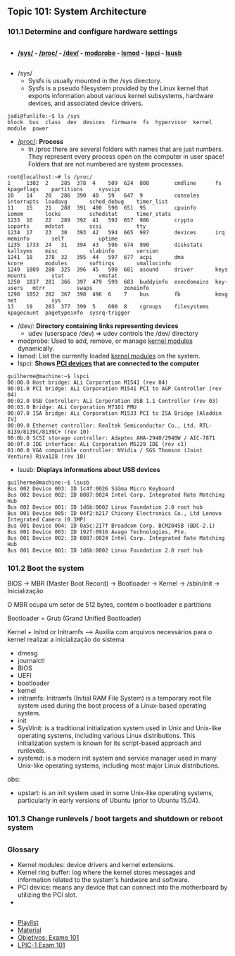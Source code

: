 ## Topic 101: System Architecture
### 101.1 Determine and configure hardware settings

##
- **[/sys/](https://github.com/guilhermemoraes1/commands//main/lpic.md#sys) - [/proc/](https://github.com/guilhermemoraes1/commands/main/lpic.md#proc) - [/dev/](https://github.com/guilhermemoraes1/commands/main/lpic.md#dev) - [modprobe](https://github.com/guilhermemoraes1/commands/main/lpic.md#modprobe) - [lsmod](https://github.com/guilhermemoraes1/commands/main/lpic.md#lsmod) - [lspci](https://github.com/guilhermemoraes1/commands/main/lpic.md#lspci) - [lsusb](https://github.com/guilhermemoraes1/commands/main/lpic.md#lsusb)**
##

- <a name="sys"></a>/sys/
  - Sysfs is usually mounted in the /sys directory.
  - Sysfs is a pseudo filesystem provided by the Linux kernel that exports information about various kernel subsystems, hardware devices, and associated device drivers.
``` console
jadi@funlife:~$ ls /sys
block  bus  class  dev  devices  firmware  fs  hypervisor  kernel  module  power
```
- <a name="proc"></a>[/proc/](https://github.com/guilhermemoraes1/commands/blob/main/fhs.md#proc): **Process**
  - In /proc there are several folders with names that are just numbers. They represent every process open on the computer in user space! Folders that are not numbered are system processes.
``` console
root@localhost:~# ls /proc/
1     1302  2    285  378  4    509  624  808        cmdline      fs          kpageflags    partitions     sysvipc
10    14    20   286  390  40   59   647  9          consoles     interrupts  loadavg       sched_debug    timer_list
11    15    21   288  391  400  590  651  95         cpuinfo      iomem       locks         schedstat      timer_stats
1233  16    22   289  392  41   592  657  986        crypto       ioports     mdstat        scsi           tty
1234  17    23   30   393  42   594  665  987        devices      irq         meminfo       self           uptime
1235  1733  24   31   394  43   596  674  990        diskstats    kallsyms    misc          slabinfo       version
1241  18    278  32   395  44   597  677  acpi       dma          kcore       modules       softirqs       vmallocinfo
1249  1809  280  325  396  45   598  681  asound     driver       keys        mounts        stat           vmstat
1250  1837  281  366  397  479  599  683  buddyinfo  execdomains  key-users   mtrr          swaps          zoneinfo
1298  1852  282  367  398  496  6    7    bus        fb           kmsg        net           sys
13    19    283  377  399  5    600  8    cgroups    filesystems  kpagecount  pagetypeinfo  sysrq-trigger
```
- <a name="dev"></a>/dev/: **Directory containing links representing devices**
  - udev (userspace /dev) => udev controls the /dev/ directory
- <a name="modprobe"></a>modprobe: Used to add, remove, or manage [kernel modules](https://github.com/guilhermemoraes1/commands/blob/main/lpic.md#kernel-modules) dynamically.
- <a name="lsmod"></a>lsmod: List the currently loaded [kernel modules](https://github.com/guilhermemoraes1/commands/blob/main/lpic.md#kernel-modules) on the system.
- <a name="lspci"></a>lspci: **Shows [PCI devices](#pci) that are connected to the computer**
``` console
guilherme@machine:~$ lspci
00:00.0 Host bridge: ALi Corporation M1541 (rev 04)
00:01.0 PCI bridge: ALi Corporation M1541 PCI to AGP Controller (rev 04)
00:02.0 USB Controller: ALi Corporation USB 1.1 Controller (rev 03)
00:03.0 Bridge: ALi Corporation M7101 PMU
00:07.0 ISA bridge: ALi Corporation M1533 PCI to ISA Bridge [Aladdin IV] 
00:09.0 Ethernet controller: Realtek Semiconductor Co., Ltd. RTL-8139/8139C/8139C+ (rev 10)
00:0b.0 SCSI storage controller: Adaptec AHA-2940/2940W / AIC-7871
00:0f.0 IDE interface: ALi Corporation M5229 IDE (rev c1)
01:00.0 VGA compatible controller: NVidia / SGS Thomson (Joint Venture) Riva128 (rev 10)
```
- <a name="lsusb"></a>lsusb: **Displays informations about USB devices**
``` console
guilherme@machine:~$ lsusb
Bus 002 Device 003: ID 1c4f:0026 SiGma Micro Keyboard
Bus 002 Device 002: ID 8087:0024 Intel Corp. Integrated Rate Matching Hub
Bus 002 Device 001: ID 1d6b:0002 Linux Foundation 2.0 root hub
Bus 001 Device 005: ID 04f2:b217 Chicony Electronics Co., Ltd Lenovo Integrated Camera (0.3MP)
Bus 001 Device 004: ID 0a5c:217f Broadcom Corp. BCM2045B (BDC-2.1)
Bus 001 Device 003: ID 192f:0916 Avago Technologies, Pte.
Bus 001 Device 002: ID 8087:0024 Intel Corp. Integrated Rate Matching Hub
Bus 001 Device 001: ID 1d6b:0002 Linux Foundation 2.0 root hub
```

### 101.2 Boot the system

BIOS -> MBR (Master Boot Record) -> Bootloader -> Kernel -> /sbin/init -> Inicialização 

O MBR ocupa um setor de 512 bytes, contém o bootloader e partitions

Bootloader = Grub (Grand Unified Bootloader)

Kernel + Initrd or Initramfs --> Auxilia com arquivos necessários para o kernel realizar a inicialização do sistema

- dmesg
- journalctl
- BIOS
- UEFI
- bootloader
- kernel
- initramfs: Initramfs (Initial RAM File System) is a temporary root file system used during the boot process of a Linux-based operating system.
- init
- SysVinit: is a traditional initialization system used in Unix and Unix-like operating systems, including various Linux distributions. This initialization system is known for its script-based approach and runlevels.
- systemd: is a modern init system and service manager used in many Unix-like operating systems, including most major Linux distributions.

obs: 
- upstart: is an init system used in some Unix-like operating systems, particularly in early versions of Ubuntu (prior to Ubuntu 15.04).


### 101.3 Change runlevels / boot targets and shutdown or reboot system

##

### Glossary

- <a name="kernel-modules"></a> Kernel modules: device drivers and kernel extensions.
- <a name="kernel-ring-buffer"></a> Kernel ring buffer: log where the kernel stores messages and information related to the system's hardware and software.
- <a name="pci"></a> PCI device: means any device that can connect into the motherboard by utilizing the PCI slot.
- 

##

- [Playlist](https://www.youtube.com/playlist?list=PLFOYXCPEqdNUU55Xvgst8wGTWnz_sd-cj)
- [Material](https://github.com/guilhermemoraes1/all-courses/blob/main/huawei/cloud-computing/course.md)
- [Objetivos: Exame 101](https://wiki.lpi.org/wiki/LPIC-1_Objectives_V5.0(PT-BR)#Objetivos:_Exame_101)
- [LPIC-1 Exam 101](https://www.lpi.org/our-certifications/exam-101-objectives/)

